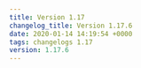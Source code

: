 ```yaml
---
title: Version 1.17
changelog_title: Version 1.17.6
date: 2020-01-14 14:19:54 +0000
tags: changelogs 1.17
version: 1.17.6
---
```

<script src="https://gist.github.com/spinnaker-release/3c23bfdc3493cca22664ba9b7771bc9d.js"/>